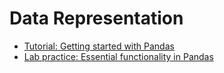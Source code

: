 # Data Representation

- [Tutorial: Getting started with Pandas](Tutorial_getting_started_with_Pandas.ipynb)
- [Lab practice: Essential functionality in Pandas](Lab_Practice.ipynb)
